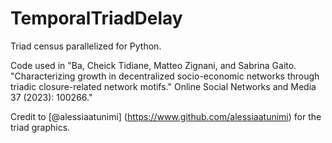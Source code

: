 # TemporalTriadDelay

Triad census parallelized for Python. 

Code used in "Ba, Cheick Tidiane, Matteo Zignani, and Sabrina Gaito. "Characterizing growth in decentralized socio-economic networks through triadic closure-related network motifs." Online Social Networks and Media 37 (2023): 100266."

Credit to [@alessiaatunimi] (https://www.github.com/alessiaatunimi) for the triad graphics.
